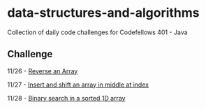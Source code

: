 # data-structures-and-algorithms
Collection of daily code challenges for Codefellows 401 - Java

## Challenge
11/26 - [Reverse an Array](assets/challenge_readmes/ArrayReverse.md)

11/27 - [Insert and shift an array in middle at index](assets/challenge_readmes/ArrayShift.md)

11/28 - [Binary search in a sorted 1D array](assets/challenge_readmes/BinarySearch.md)



